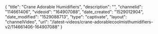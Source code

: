 {
    "title": "Crane Adorable Humidifiers",
    "description": "",
    "channelid": "114661406",
    "videoid": "164907088",
    "date_created": "1529012904",
    "date_modified": "1529088713",
    "type": "captivate",
    "layout": "channelVideo",
    "url": "\/latest-videos\/crane-adorablecoolmisthumidifiers-v2\/114661406-164907088"
}